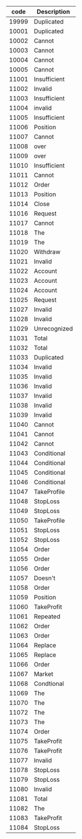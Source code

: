 |  code | Description |
|------|-------------|
| 19999 | Duplicated |
| 10001 | Duplicated |
| 10002 | Cannot |
| 10003 | Cannot |
| 10004 | Cannot |
| 10005 | Cannot |
| 11001 | Insufficient |
| 11002 | Invalid |
| 11003 | Insufficient |
| 11004 | invalid |
| 11005 | Insufficient |
| 11006 | Position |
| 11007 | Cannot |
| 11008 | over |
| 11009 | over |
| 11010 | Insufficient |
| 11011 | Cannot |
| 11012 | Order |
| 11013 | Position |
| 11014 | Close |
| 11016 | Request |
| 11017 | Cannot |
| 11018 | The |
| 11019 | The |
| 11020 | Withdraw |
| 11021 | Invalid |
| 11022 | Account |
| 11023 | Account |
| 11024 | Account |
| 11025 | Request |
| 11027 | Invalid |
| 11028 | Invalid |
| 11029 | Unrecognized |
| 11031 | Total |
| 11032 | Total |
| 11033 | Duplicated |
| 11034 | Invalid |
| 11035 | Invalid |
| 11036 | Invalid |
| 11037 | Invalid |
| 11038 | Invalid |
| 11039 | Invalid |
| 11040 | Cannot |
| 11041 | Cannot |
| 11042 | Cannot |
| 11043 | Conditional |
| 11044 | Conditional |
| 11045 | Conditional |
| 11046 | Conditional |
| 11047 | TakeProfile |
| 11048 | StopLoss |
| 11049 | StopLoss |
| 11050 | TakeProfile |
| 11051 | StopLoss |
| 11052 | StopLoss |
| 11054 | Order |
| 11055 | Order |
| 11056 | Order |
| 11057 | Doesn't |
| 11058 | Order |
| 11059 | Position |
| 11060 | TakeProfit |
| 11061 | Repeated |
| 11062 | Order |
| 11063 | Order |
| 11064 | Replace |
| 11065 | Replace |
| 11066 | Order |
| 11067 | Market |
| 11068 | Condtional |
| 11069 | The |
| 11070 | The |
| 11072 | The |
| 11073 | The |
| 11074 | Order |
| 11075 | TakeProfit |
| 11076 | TakeProfit |
| 11077 | Invalid |
| 11078 | StopLoss |
| 11079 | StopLoss |
| 11080 | Invalid |
| 11081 | Total |
| 11082 | The |
| 11083 | TakeProfit |
| 11084 | StopLoss |
